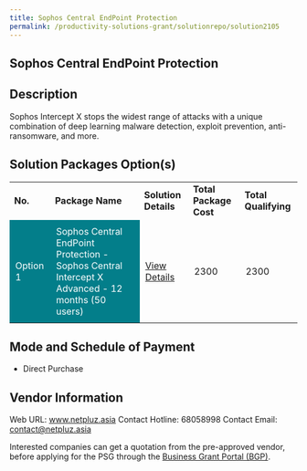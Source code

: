```yaml
---
title: Sophos Central EndPoint Protection
permalink: /productivity-solutions-grant/solutionrepo/solution2105
---
```


## Sophos Central EndPoint Protection

## Description

Sophos Intercept X stops the widest range of attacks with a unique combination of deep learning malware detection, exploit prevention, anti-ransomware, and more.

## Solution Packages Option(s)

<table>
<tr>
<td><b>No.</b></td>
<td><b>Package Name</b></td>
<td><b>Solution Details</b></td>
<td><b>Total Package Cost</b></td>
<td><b>Total Qualifying</b></td>
</tr>
<tr>
<td style='padding: 10px; background-color: #037E8A; color: #FFFFFF;'>Option 1</td>
<td style='padding: 10px; background-color: #037E8A; color: #FFFFFF;'>Sophos Central EndPoint Protection - Sophos Central Intercept X Advanced - 12 months (50 users) </td>
<td style='padding: 10px;'><a href='https://www.gobusiness.gov.sg/images/psg/Netpluz20200589_Desensitised_Annex_3_Part_2.pdf' target='_blank'>View Details</a></td>
<td style='padding: 10px;'>2300</td>
<td style='padding: 10px;'>2300</td>
</tr>
</table>

## Mode and Schedule of Payment

 - Direct Purchase

## Vendor Information

 Web URL: www.netpluz.asia 
Contact Hotline: 68058998 
Contact Email: contact@netpluz.asia 


Interested companies can get a quotation from the pre-approved vendor, before applying for the PSG through the <a href='https://www.businessgrants.gov.sg/'>Business Grant Portal (BGP)</a>.

<script src="/jquery/resize-tables.js"></script>
